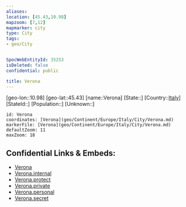 ```yaml
---
aliases: 
location: [45.43,10.98]
mapzoom: [7,12] 
mapmarker: city 
type: City
tags:
- geo/City


SpocWebEntityId: 35253
isDeleted: false
confidential: public

title: Verona
---
```

[geo-lon::10.98]
[geo-lat::45.43]
[name::Verona]
[State::]
[Country::[Italy](geo/Continent/Europe/Italy.md)]
[StateId::]
[Population::]
[Unknown::]


```leaflet
id: Verona
coordinates: [Verona](geo/Continent/Europe/Italy/City/Verona.md)
markerFile: [Verona](geo/Continent/Europe/Italy/City/Verona.md)
defaultZoom: 11 
maxZoom: 18
```


## Confidential Links & Embeds: 
- [Verona](../../../../../../_public/geo/Continent/Europe/Italy/City/Verona.md) 
- [Verona.internal](../../../../../../_internal/geo/Continent/Europe/Italy/City/Verona.internal.md) 
- [Verona.protect](../../../../../../_protect/geo/Continent/Europe/Italy/City/Verona.protect.md) 
- [Verona.private](../../../../../../_private/geo/Continent/Europe/Italy/City/Verona.private.md) 
- [Verona.personal](../../../../../../_personal/geo/Continent/Europe/Italy/City/Verona.personal.md) 
- [Verona.secret](../../../../../../_secret/geo/Continent/Europe/Italy/City/Verona.secret.md) 
